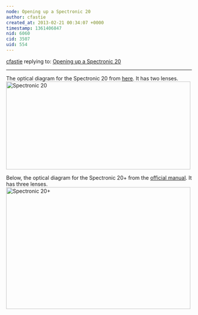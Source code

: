 ```yaml
---
node: Opening up a Spectronic 20
author: cfastie
created_at: 2013-02-21 00:34:07 +0000
timestamp: 1361406847
nid: 6060
cid: 3507
uid: 554
---
```




[cfastie](../profile/cfastie) replying to: [Opening up a Spectronic 20](../notes/warren/2-19-2013/opening-spectronic-20)

----
The optical diagram for the Spectronic 20 from <a href="http://biology.bard.edu/ferguson/course/bio141/lab/Lab_Appendix_3B_Spectronic_20.pdf">here</a>. It has two lenses.
<a href="https://www.flickr.com/photos/chrisfastie/8493934198/" title="Spectronic 20 by Chris Fastie, on Flickr"><img src="https://farm9.staticflickr.com/8384/8493934198_d728f7dc87.jpg" width="500" height="238" alt="Spectronic 20"></a>

Below, the optical diagram for the Spectronic 20+ from the <a href="http://fg.cns.utexas.edu/fg/course_notebook_appendix_ii_files/Spectronic_20_D.pdf">official manual</a>. It has three lenses.
<a href="https://www.flickr.com/photos/chrisfastie/8492821971/" title="Spectronic 20+ by Chris Fastie, on Flickr"><img src="https://farm9.staticflickr.com/8241/8492821971_ae9f58f1fa.jpg" width="500" height="330" alt="Spectronic 20+"></a>
